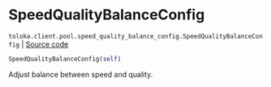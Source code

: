 # SpeedQualityBalanceConfig
`toloka.client.pool.speed_quality_balance_config.SpeedQualityBalanceConfig` | [Source code](https://github.com/Toloka/toloka-kit/blob/v1.0.2/src/client/pool/speed_quality_balance_config.py#L10)

```python
SpeedQualityBalanceConfig(self)
```

Adjust balance between speed and quality.

